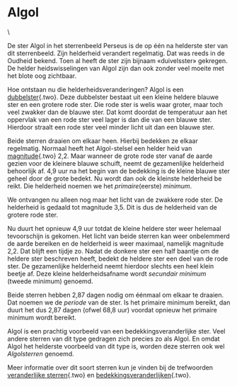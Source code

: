 # Algol

\

De ster Algol in het sterrenbeeld Perseus is de op één na helderste ster
van dit sterrenbeeld. Zijn helderheid verandert regelmatig. Dat was
reeds in de Oudheid bekend. Toen al heeft de ster zijn bijnaam
«duivelsster» gekregen. De helder heidswisselingen van Algol zijn dan
ook zonder veel moeite met het blote oog zichtbaar.

Hoe ontstaan nu die helderheidsveranderingen? Algol is een
[dubbelster](dubbelst.html){.two}. Deze dubbelster bestaat uit een
kleine heldere blauwe ster en een grotere rode ster. Die rode ster is
welis waar groter, maar toch veel zwakker dan de blauwe ster. Dat komt
doordat de temperatuur aan het oppervlak van een rode ster veel lager is
dan die van een blauwe ster. Hierdoor straalt een rode ster veel minder
licht uit dan een blauwe ster.

Beide sterren draaien om elkaar heen. Hierbij bedekken ze elkaar
regelmatig. Normaal heeft het Algol-stelsel een helder heid van
[magnitude](magnitud.html){.two} 2,2. Maar wanneer de grote rode ster
vanaf de aarde gezien voor de kleinere blauwe schuift, neemt de
gezamenlijke helderheid behoorlijk af. 4,9 uur na het begin van de
bedekking is de kleine blauwe ster geheel door de grote bedekt. Nu wordt
dan ook de kleinste helderheid be reikt. Die helderheid noemen we het
*primaire*(eerste) *minimum*.

We ontvangen nu alleen nog maar het licht van de zwakkere rode ster. De
helderheid is gedaald tot magnitude 3,5. Dit is dus de helderheid van de
grotere rode ster.

Nu duurt het opnieuw 4,9 uur totdat de kleine heldere ster weer helemaal
tevoorschijn is gekomen. Het licht van beide sterren kan weer
onbelemmerd de aarde bereiken en de helderheid is weer maximaal,
namelijk magnitude 2,2. Dat blijft een tijdje zo. Nadat de donkere ster
een half baantje om de heldere ster beschreven heeft, bedekt de heldere
ster een deel van de rode ster. De gezamenlijke helderheid neemt
hierdoor slechts een heel klein beetje af. Deze kleine helderheidsafname
wordt *secundair minimum* (tweede minimum) genoemd.

Beide sterren hebben 2,87 dagen nodig om éénmaal om elkaar te draaien.
Dat noemen we de *periode* van de ster. Is het primaire minimum bereikt,
dan duurt het dus 2,87 dagen (ofwel 68,8 uur) voordat opnieuw het
primaire minimum wordt bereikt.

Algol is een prachtig voorbeeld van een bedekkingsveranderlijke ster.
Veel andere sterren van dit type gedragen zich precies zo als Algol. En
omdat Algol het helderste voorbeeld van dit type is, worden deze sterren
ook wel *Algolsterren* genoemd.

Meer informatie over dit soort sterren kun je vinden bij de trefwoorden
[veranderlijke sterren](verander.html){.two} en
[bedekkingsveranderlijken](bedekkin.html){.two}.

